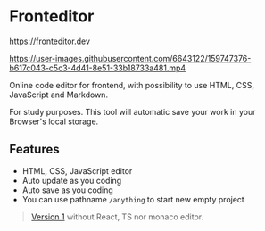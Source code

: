 # Fronteditor

https://fronteditor.dev

https://user-images.githubusercontent.com/6643122/159747376-b617c043-c5c3-4d41-8e51-33b18733a481.mp4


Online code editor for frontend, with possibility to use HTML, CSS, JavaScript and Markdown.

For study purposes. This tool will automatic save your work in your Browser's local storage.

## Features

- HTML, CSS, JavaScript editor
- Auto update as you coding
- Auto save as you coding
- You can use pathname `/anything` to start new empty project

> [Version 1](https://github.com/maykbrito/fronteditor) without React, TS nor monaco editor.
